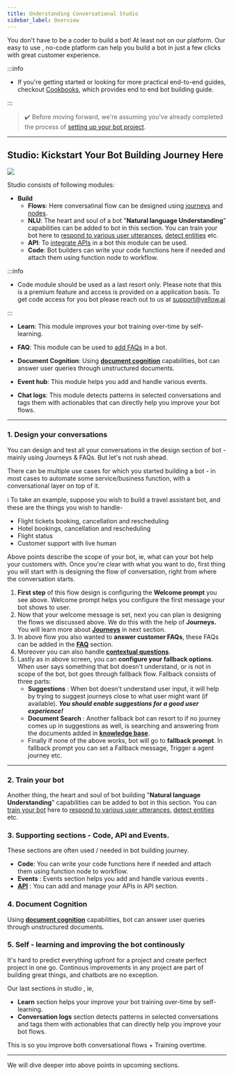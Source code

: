 ```yaml
---
title: Understanding Conversational Studio
sidebar_label: Overview
---
```


<!-- This section will make you familiar with the first section you see on top on the platform - Studio. Studio is the section where you design and train your chatbot. 
 -->

You don't have to be a coder to build a bot! At least not on our platform. Our easy to use , no-code platform can help you build a bot in just a few clicks with great customer experience.


:::info

- If you're getting started or looking for more practical end-to-end guides, checkout [Cookbooks](../../cookbooks/template-bots/customer-support-bot.md), which provides end to end bot building guide.

:::

> :heavy_check_mark: Before moving forward, we're assuming you've already completed the process of [setting up your bot project](http://localhost:3000/docs/cookbooks/getting_started). 

---

## Studio: Kickstart Your Bot Building Journey Here

![](https://i.imgur.com/49IDEd8.png)
<!-- update screenshot here-->

Studio consists of following modules:

- **Build**
    - **Flows**: Here conversatinal flow can be designed using [journeys](../studio/journeys) and [nodes](../studio/steps/steps/). 
    - **NLU**: The heart and soul of a bot "**Natural language Understanding**" capabilities can be added to bot in this section. You can train your bot here to [respond to various user utterances](./natural-language-understanding/intents),  [detect entities](./natural-language-understanding/entities) etc. 
    - **API**: To [integrate APIs](..studio/api-management/add-api#!) in a bot this module can be used.
    - **Code**: Bot builders can write your code functions here if needed and attach them using function node to workflow. 

:::info

- Code module should be used as a last resort only. Please note that this is a premium feature and access is provided on a application basis. To get code access for you bot please reach out to us at support@yellow.ai

:::

- **Learn**: This module improves your bot training over-time by self-learning.
- **FAQ**: This module can be used to [add FAQs]((./knowledge-management/add-faqs)) in a bot.
- **Document Cognition**: Using [**document cognition**](./knowledge-management/what-is-document-cognition) capabilities, bot can answer user queries through unstructured documents.

- **Event hub**: This module helps you add and handle various events.
- **Chat logs**: This module detects patterns in selected conversations and tags them with actionables that can directly help you improve your bot flows. 

---

### 1. Design your conversations 

You can design and test all your conversations in the design section of bot - mainly using Journeys & FAQs. But let's not rush ahead. 

There can be multiple use cases for which you started building a bot - in most cases to automate some service/business function, with a conversational layer on top of it.

:information_source:  To take an example, suppose you wish to build a travel assistant bot, and these are the things you wish to handle-

- Flight tickets booking, cancellation and rescheduling
- Hotel bookings, cancellation and rescheduling
- Flight status
- Customer support with live human

Above points describe the scope of your bot, ie, what can your bot help your customers with. Once you're clear with what you want to do, first thing you will start with is designing the flow of conversation, right from where the conversation starts.

1. **First step** of this flow design is configuring the **Welcome prompt** you see above. Welcome prompt helps you configure the first message your bot shows to user. 
2. Now that your welcome message is set, next you can plan is designing the flows we discussed above. We do this with the help of **Journeys.** You will learn more about [**Journeys**](./journeys) in next section.
3. In above flow you also wanted to **answer customer FAQs**, these FAQs can be added in the [**FAQ**](./knowledge-management/add-faqs) section.
4. Moreover you can also handle [**contextual questions**](./context-management/add-contextual-response). 
5. Lastly as in above screen, you can **configure your fallback options**. When user says something that bot doesn't understand, or is not in scope of the bot, bot goes through fallback flow. 
    Fallback consists of three parts:
    - **Suggestions** : When bot doesn't understand user input, it will help by trying to suggest journeys close to what user might want (if available). ***You should enable suggestions for a good user experience!***
    - **Document Search** : Another fallback bot can resort to if no journey comes up in suggestions as well, is searching and answering from the documents added in [**knowledge base**](./knowledge-management/what-is-document-cognition).
    - Finally if none of the above works, bot will go to **fallback prompt**. In fallback prompt you can set a Fallback message, Trigger a agent journey etc. 

---

### 2. Train your bot
Another thing, the heart and soul of bot building "**Natural language Understanding**" capabilities can be added to bot in this section. 
You can [train your bot](./bot-training) here to [respond to various user utterances](./natural-language-understanding/intents), [detect entities](./natural-language-understanding/entities) etc. 

### 3. Supporting sections - Code, API and Events.
These sections are often used / needed in bot building journey.
- **Code**: You can write your code functions here if needed and attach them using function node to workflow. 
- **Events** : Events section helps you add and handle various events .
- [**API**](./api-management/add-api) : You can add and manage your APIs in API section. 
### 4. Document Cognition
Using [**document cognition**](./knowledge-management/what-is-document-cognition) capabilities, bot can answer user queries through unstructured documents.

### 5. Self - learning and improving the bot continously
It's hard to predict everything upfront for a project and create perfect project in one go. Continous improvements in any project are part of building great things, and chatbots are no exception.

Our last sections in studio , ie, 

- **Learn** section helps your improve your bot training over-time by self-learning.
-  **Conversation logs** section detects patterns in selected conversations and tags them with actionables that can directly help you improve your bot flows. 

This is so you improve both conversational flows + Training overtime. 

---
We will dive deeper into above points in upcoming sections. 